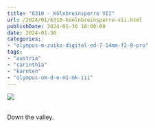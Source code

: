 ```yaml
---
title: "6310 - Kölnbreinsperre VII"
url: /2024/01/6310-koelnbreinsperre-vii.html
publishDate: 2024-01-30 18:00:00
date: 2024-01-30
categories:
- "olympus-m-zuiko-digital-ed-7-14mm-f2-8-pro"
tags:
- "austria"
- "carinthia"
- "karnten"
- "olympus-om-d-e-m1-mk-iii"
---
```

<div class="container">
<div class="center"><a target="_blank" href="https://d25zfm9zpd7gm5.cloudfront.net/1200x1200/2020/20200730_122423_lr.jpg"><img class="webfeedsFeaturedVisual" src="https://d25zfm9zpd7gm5.cloudfront.net/0600x0600/2020/20200730_122423_lr.jpg" /></a></div>
</div>
<br />

Down the valley.
